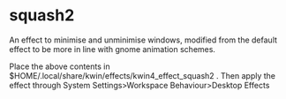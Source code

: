 # squash2
An effect to minimise and unminimise windows, modified from the default effect to be more in line with gnome animation schemes.

Place the above contents in $HOME/.local/share/kwin/effects/kwin4_effect_squash2 . 
Then apply the effect through System Settings>Workspace Behaviour>Desktop Effects
